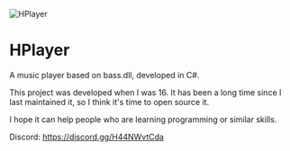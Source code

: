 ![HPlayer](https://github.com/yeazzz3x2c1/HPlayer/assets/10571026/92f69309-876a-4edd-a505-dc23cc31a39a)

# HPlayer
A music player based on bass.dll, developed in C#.

This project was developed when I was 16. It has been a long time since I last maintained it, so I think it's time to open source it.

I hope it can help people who are learning programming or similar skills.

Discord: https://discord.gg/H44NWvtCda
